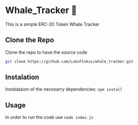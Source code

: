 # Whale_Tracker 🐋
This is a simple ERC-20 Token Whale Tracker
## Clone the Repo
Clone the repo to have the source code
```bash
git clone https://github.com/LuksFlukss/whale_tracker.git
```

## Instalation
Instalataion of the necesarry dependencies: `npm install`

## Usage
In order to run the code use `node index.js`
